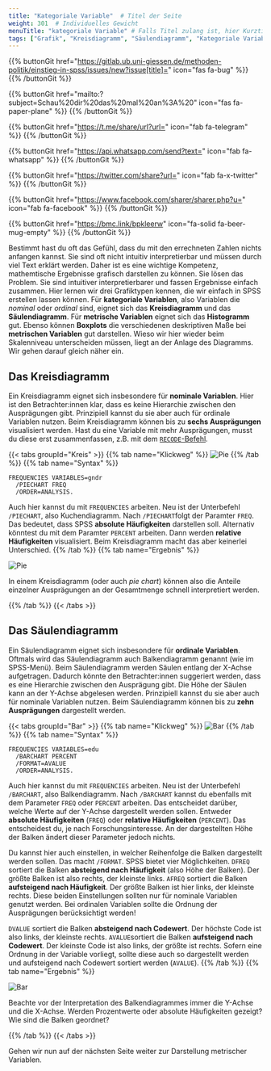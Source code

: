 ```yaml
---
title: "Kategoriale Variable"  # Titel der Seite
weight: 301  # Individuelles Gewicht 
menuTitle: "kategoriale Variable" # Falls Titel zulang ist, hier Kurztitel
tags: ["Grafik", "Kreisdiagramm", "Säulendiagramm", "Kategoriale Variablen"]  # Tags hiereinsetzen; Kurzwort, was auf der Seite passsiert
---
```


{{% buttonGit href="https://gitlab.ub.uni-giessen.de/methoden-politik/einstieg-in-spss/issues/new?issue[title]=" icon="fas fa-bug" %}} {{% /buttonGit %}} 

{{% buttonGit href="mailto:?subject=Schau%20dir%20das%20mal%20an%3A%20" icon="fas fa-paper-plane" %}} {{% /buttonGit %}}

{{% buttonGit href="https://t.me/share/url?url=" icon="fab fa-telegram" %}} {{% /buttonGit %}}

{{% buttonGit href="https://api.whatsapp.com/send?text=" icon="fab fa-whatsapp" %}} {{% /buttonGit %}}

{{% buttonGit href="https://twitter.com/share?url=" icon="fab fa-x-twitter" %}} {{% /buttonGit %}}

{{% buttonGit href="https://www.facebook.com/sharer/sharer.php?u=" icon="fab fa-facebook" %}} {{% /buttonGit %}}

{{% buttonGit href="https://bmc.link/bpkleerw" icon="fa-solid fa-beer-mug-empty" %}} {{% /buttonGit %}}

Bestimmt hast du oft das Gefühl, dass du mit den errechneten Zahlen nichts anfangen kannst. Sie sind oft nicht intuitiv interpretierbar und müssen durch viel Text erklärt werden. Daher ist es eine wichtige Kompetenz, mathemtische Ergebnisse grafisch darstellen zu können. Sie lösen das Problem. Sie sind intuitiver interpretierbarer und fassen Ergebnisse einfach zusammen. Hier lernen wir drei Grafiktypen kennen, die wir einfach in SPSS erstellen lassen können. Für **kategoriale Variablen**, also Variablen die *nominal* oder *ordinal* sind, eignet sich das **Kreisdiagramm** und das **Säulendiagramm**. Für **metrische Variablen** eignet sich das **Histogramm** gut. Ebenso können **Boxplots** die verschiedenen deskriptiven Maße bei **metrischen Variablen** gut darstellen. Wieso wir hier wieder beim Skalenniveau unterscheiden müssen, liegt an der Anlage des Diagramms. Wir gehen darauf gleich näher ein. 

## Das Kreisdiagramm 

Ein Kreisdiagramm eignet sich insbesondere für **nominale Variablen**. Hier ist den Betrachter:innen klar, dass es keine Hierarchie zwischen den Ausprägungen gibt. Prinzipiell kannst du sie aber auch für ordinale Variablen nutzen. Beim Kreisdiagramm können bis zu **sechs Ausprägungen** visualisiert werden. Hast du eine Variable mit mehr Ausprägungen, musst du diese erst zusammenfassen, z.B. mit dem [`RECODE`-Befehl](https://lehre.bpkleer.de/spss101/lb2/chapter2/page-2/).

{{< tabs groupId="Kreis" >}}
{{% tab name="Klickweg" %}}
![Pie](../gif/pie.gif)
{{% /tab %}}
{{% tab name="Syntax" %}}
```{SPSS}
FREQUENCIES VARIABLES=gndr
  /PIECHART FREQ
  /ORDER=ANALYSIS.
```
Auch hier kannst du mit `FREQUENCIES` arbeiten. Neu ist der Unterbefehl `/PIECHART`, also Kuchendiagramm. Nach `/PIECHART`folgt der Paramter `FREQ`. Das bedeutet, dass SPSS **absolute Häufigkeiten** darstellen soll. Alternativ könntest du mit dem Paramter `PERCENT` arbeiten. Dann werden **relative Häufigkeiten** visualisiert. Beim Kreisdiagramm macht das aber keinerlei Unterschied. 
{{% /tab %}}
{{% tab name="Ergebnis" %}}

![Pie](../img/pie.png)

In einem Kreisdiagramm (oder auch *pie chart*) können also die Anteile einzelner Ausprägungen an der Gesamtmenge schnell interpretiert werden.

{{% /tab %}}
{{< /tabs >}}

## Das Säulendiagramm 

Ein Säulendiagramm eignet sich insbesondere für **ordinale Variablen**. Oftmals wird das Säulendiagramm auch Balkendiagramm genannt (wie im SPSS-Menü). Beim Säulendiagramm werden Säulen entlang der X-Achse aufgetragen. Dadurch könnte den Betrachter:innen suggeriert werden, dass es eine Hierarchie zwischen den Ausprägung gibt. Die Höhe der Säulen kann an der Y-Achse abgelesen werden. Prinzipiell kannst du sie aber auch für nominale Variablen nutzen. Beim Säulendiagramm können bis zu **zehn Ausprägungen** dargestellt werden. 

{{< tabs groupId="Bar" >}}
{{% tab name="Klickweg" %}}
![Bar](../gif/bar.gif)
{{% /tab %}}
{{% tab name="Syntax" %}}
```{SPSS}
FREQUENCIES VARIABLES=edu
  /BARCHART PERCENT
  /FORMAT=AVALUE
  /ORDER=ANALYSIS.
```
Auch hier kannst du mit `FREQUENCIES` arbeiten. Neu ist der Unterbefehl `/BARCHART`, also Balkendiagramm. Nach `/BARCHART` kannst du ebenfalls mit dem Parameter `FREQ` oder `PERCENT` arbeiten. Das entscheidet darüber, welche Werte auf der Y-Achse dargestellt werden sollen. Entweder **absolute Häufigkeiten** (`FREQ`) oder **relative Häufigkeiten** (`PERCENT`). Das entscheidest du, je nach Forschungsinteresse. An der dargestellten Höhe der Balken ändert dieser Parameter jedoch nichts.

Du kannst hier auch einstellen, in welcher Reihenfolge die Balken dargestellt werden sollen. Das macht `/FORMAT`. SPSS bietet vier Möglichkeiten. `DFREQ` sortiert die Balken **absteigend nach Häufigkeit** (also Höhe der Balken). Der größte Balken ist also rechts, der kleinste links. `AFREQ` sortiert die Balken **aufsteigend nach Häufigkeit**. Der größte Balken ist hier links, der kleinste rechts. Diese beiden Einstellungen sollten nur für nominale Variablen genutzt werden. Bei ordinalen Variablen sollte die Ordnung der Ausprägungen berücksichtigt werden!

`DVALUE` sortiert die Balken **absteigend nach Codewert**. Der höchste Code ist also links, der kleinste rechts. `AVALUE`sortiert die Balken **aufsteigend nach Codewert**. Der kleinste Code ist also links, der größte ist rechts. Sofern eine Ordnung in der Variable vorliegt, sollte diese auch so dargestellt werden und aufsteigend nach Codewert sortiert werden (`AVALUE`).
{{% /tab %}}
{{% tab name="Ergebnis" %}}

![Bar](../img/bar.png)

Beachte vor der Interpretation des Balkendiagrammes immer die Y-Achse und die X-Achse. Werden Prozentwerte oder absolute Häufigkeiten gezeigt? Wie sind die Balken geordnet?

{{% /tab %}}
{{< /tabs >}}

Gehen wir nun auf der nächsten Seite weiter zur Darstellung metrischer Variablen.